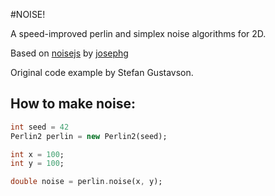 #NOISE!

A speed-improved perlin and simplex noise algorithms for 2D.

Based on [noisejs](https://github.com/josephg/noisejs) by [josephg](https://github.com/josephg)

Original code example by Stefan Gustavson.

## How to make noise:

```dart
int seed = 42
Perlin2 perlin = new Perlin2(seed);

int x = 100;
int y = 100;

double noise = perlin.noise(x, y);

```
